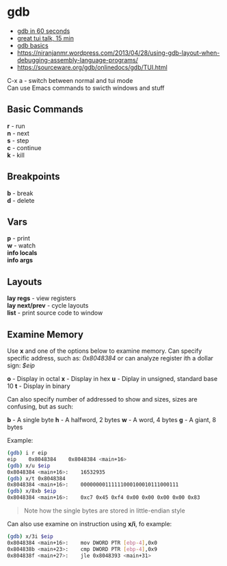 # gdb

- [gdb in 60 seconds](https://www.youtube.com/watch?v=mfmXcbiRs0E)  
- [great tui talk, 15 min](https://www.youtube.com/watch?v=PorfLSr3DDI)  
- [gdb basics](https://www.youtube.com/watch?v=sCtY--xRUyI)  
- https://niranjanmr.wordpress.com/2013/04/28/using-gdb-layout-when-debugging-assembly-language-programs/    
- https://sourceware.org/gdb/onlinedocs/gdb/TUI.html  

C-x a - switch between normal and tui mode  
Can use Emacs commands to swicth windows and stuff  

## Basic Commands

**r** - run  
**n** - next  
**s** - step  
**c** - continue  
**k** - kill  

## Breakpoints

**b** - break  
**d** - delete  

## Vars

**p** - print  
**w** - watch  
**info locals**  
**info args**  

## Layouts

**lay regs** - view registers  
**lay next/prev** - cycle layouts  
**list** - print source code to window  

## Examine Memory

Use **x** and one of the options below to examine memory. Can specify
specific address, such as: *0x8048384* or can analyze register ith a
dollar sign: *$eip*

**o** - Display in octal
**x** - Display in hex
**u** - Diplay in unsigned, standard base 10
**t** - Display in binary

Can also specify number of addressed to show and sizes, sizes are
confusing, but as such:

**b** - A single byte
**h** - A halfword, 2 bytes
**w** - A word, 4 bytes
**g** - A giant, 8 bytes

Example:
```Bash
(gdb) i r eip
eip    0x8048384    0x8048384 <main+16>
(gdb) x/u $eip
0x8048384 <main+16>:    16532935
(gdb) x/t 0x8048384
0x8048384 <main+16>:    00000000111111000100010111000111
(gdb) x/8xb $eip
0x8048384 <main+16>:    0xc7 0x45 0xf4 0x00 0x00 0x00 0x00 0x83
```

> Note how the single bytes are stored in little-endian style

Can also use examine on instruction using **x/i**, fo example:

```Bash
(gdb) x/3i $eip
0x8048384 <main+16>:    mov DWORD PTR [ebp-4],0x0
0x804838b <main+23>:    cmp DWORD PTR [ebp-4],0x9
0x804838f <main+27>:    jle 0x8048393 <main+31>
```
